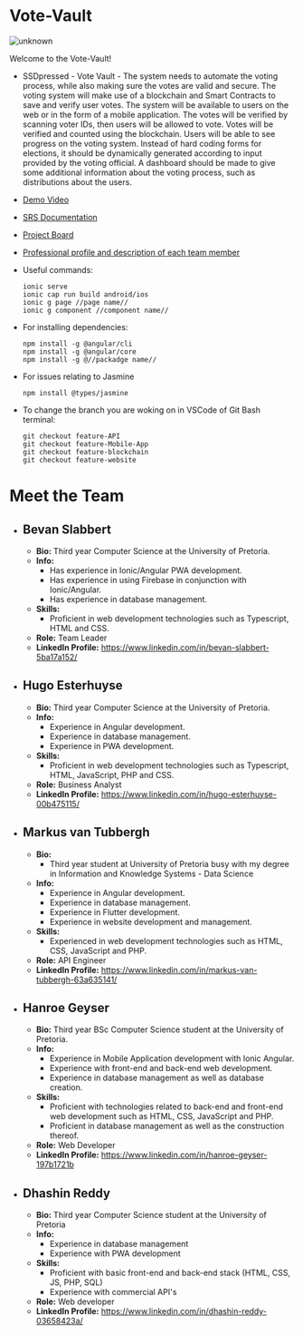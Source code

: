 # Vote-Vault

![unknown](https://user-images.githubusercontent.com/86471999/166426210-88cb2c90-15d7-45fb-b062-684eba26cb75.png)

Welcome to the Vote-Vault!

* SSDpressed - Vote Vault - The system needs to automate the voting process, while also making sure the votes are
  valid and secure. The voting system will make use of a blockchain and Smart Contracts
  to save and verify user votes. The system will be available to users on the web or in the
  form of a mobile application. The votes will be verified by scanning voter IDs, then users
  will be allowed to vote. Votes will be verified and counted using the blockchain. Users
  will be able to see progress on the voting system. Instead of hard coding forms for
  elections, it should be dynamically generated according to input provided by the voting
  official. A dashboard should be made to give some additional information about the
  voting process, such as distributions about the users.
* [Demo Video](https://drive.google.com/drive/folders/1wS9xnRXvj-LQQezgtjb8tp6dltM2jlMG)
* [SRS Documentation](https://github.com/COS301-SE-2022/Vote-Vault/wiki/SRS-Documentation)
* [Project Board](https://github.com/COS301-SE-2022/Vote-Vault/projects)
* [Professional profile and description of each team member](https://github.com/COS301-SE-2022/Vote-Vault/wiki/Meet-The-Team)
* Useful commands:

  ```
  ionic serve
  ionic cap run build android/ios
  ionic g page //page name//
  ionic g component //component name//
  ```

* For installing dependencies:

  ```
  npm install -g @angular/cli
  npm install -g @angular/core
  npm install -g @//packadge name//
  ```

* For issues relating to Jasmine

  ```
  npm install @types/jasmine
  ```

* To change the branch you are woking on in VSCode of Git Bash terminal:

  ```
  git checkout feature-API
  git checkout feature-Mobile-App
  git checkout feature-blockchain
  git checkout feature-website
  ```
 
 # Meet the Team
 
* ## Bevan Slabbert
     - **Bio:**
         Third year Computer Science at the University of Pretoria.
     - **Info:**
          - Has experience in Ionic/Angular PWA development.
          - Has experience in using Firebase in conjunction with Ionic/Angular.
          - Has experience in database management.
     - **Skills:**
          - Proficient in web development technologies such as Typescript, HTML and CSS.
     - **Role:**
          Team Leader
     - **LinkedIn Profile:**
          https://www.linkedin.com/in/bevan-slabbert-5ba17a152/
* ## Hugo Esterhuyse
     - **Bio:**
         Third year Computer Science at the University of Pretoria.
     - **Info:**
          - Experience in Angular development.
          - Experience in database management.
          - Experience in PWA development.
     - **Skills:**
          - Proficient in web development technologies such as Typescript, HTML, JavaScript, PHP and CSS.
     - **Role:**
          Business Analyst
     - **LinkedIn Profile:**
          https://www.linkedin.com/in/hugo-esterhuyse-00b475115/
* ## Markus van Tubbergh
     - **Bio:**
         - Third year student at University of Pretoria busy with my degree in Information and Knowledge Systems - Data Science
     - **Info:**
          - Experience in Angular development.
          - Experience in database management.
          - Experience in Flutter development.
          - Experience in website development and management.
     - **Skills:**
          - Experienced in web development technologies such as HTML, CSS, JavaScript and PHP.
     - **Role:**
          API Engineer
     - **LinkedIn Profile:**
          https://www.linkedin.com/in/markus-van-tubbergh-63a635141/
* ## Hanroe Geyser
     - **Bio:**
         Third year BSc Computer Science student at the University of Pretoria.
     - **Info:**
         - Experience in Mobile Application development with Ionic Angular.
         - Experience with front-end and back-end web development.
         - Experience in database management as well as database creation.
     - **Skills:**
         - Proficient with technologies related to back-end and front-end web development such as HTML, CSS, JavaScript and PHP.
         - Proficient in database management as well as the construction thereof.
     - **Role:**
          Web Developer
     - **LinkedIn Profile:**
          https://www.linkedin.com/in/hanroe-geyser-197b1721b
* ## Dhashin Reddy
     - **Bio:**
         Third year Computer Science student at the University of Pretoria
     - **Info:**
          - Experience in database management
          - Experience with PWA development
     - **Skills:**
          - Proficient with basic front-end and back-end stack (HTML, CSS, JS, PHP, SQL)
          - Experience with commercial API's 
     - **Role:**
          Web developer
     - **LinkedIn Profile:**
          https://www.linkedin.com/in/dhashin-reddy-03658423a/
